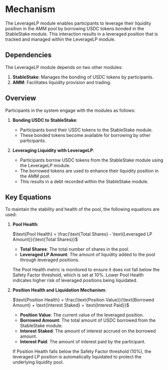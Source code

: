 <!--
order: 2
-->

# Mechanism

The LeverageLP module enables participants to leverage their liquidity position in the AMM pool by borrowing USDC tokens bonded in the StableStake module. This interaction results in a leveraged position that is tracked and managed within the LeverageLP module.

## Dependencies

The LeverageLP module depends on two other modules:

1. **StableStake**: Manages the bonding of USDC tokens by participants.
2. **AMM**: Facilitates liquidity provision and trading.

## Overview

Participants in the system engage with the modules as follows:

1. **Bonding USDC to StableStake**:

   - Participants bond their USDC tokens to the StableStake module.
   - These bonded tokens become available for borrowing by other participants.

2. **Leveraging Liquidity with LeverageLP**:
   - Participants borrow USDC tokens from the StableStake module using the LeverageLP module.
   - The borrowed tokens are used to enhance their liquidity position in the AMM pool.
   - This results in a debt recorded within the StableStake module.

## Key Equations

To maintain the stability and health of the pool, the following equations are used:

1. **Pool Health**:

   $\text{Pool Health} = \frac{\text{Total Shares} - \text{Leveraged LP Amount}}{\text{Total Shares}}$

   - **Total Shares**: The total number of shares in the pool.
   - **Leveraged LP Amount**: The amount of liquidity added to the pool through leveraged positions.

   The Pool Health metric is monitored to ensure it does not fall below the Safety Factor threshold, which is set at 10%. Lower Pool Health indicates higher risk of leveraged positions being liquidated.

2. **Position Health and Liquidation Mechanism**:

   $\text{Position Health} = \frac{\text{Position Value}}{\text{Borrowed Amount} + \text{Interest Staked} + \text{Interest Paid}}$

   - **Position Value**: The current value of the leveraged position.
   - **Borrowed Amount**: The total amount of USDC borrowed from the StableStake module.
   - **Interest Staked**: The amount of interest accrued on the borrowed amount.
   - **Interest Paid**: The amount of interest paid by the participant.

   If Position Health falls below the Safety Factor threshold (10%), the leveraged LP position is automatically liquidated to protect the underlying liquidity pool.
